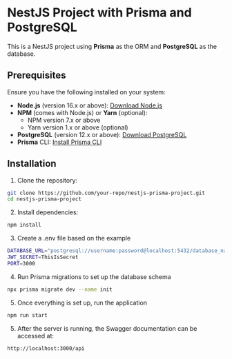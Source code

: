 # NestJS Project with Prisma and PostgreSQL

This is a NestJS project using **Prisma** as the ORM and **PostgreSQL** as the database.

## Prerequisites

Ensure you have the following installed on your system:

- **Node.js** (version 16.x or above): [Download Node.js](https://nodejs.org/)
- **NPM** (comes with Node.js) or **Yarn** (optional): 
  - NPM version 7.x or above
  - Yarn version 1.x or above (optional)
- **PostgreSQL** (version 12.x or above): [Download PostgreSQL](https://www.postgresql.org/download/)
- **Prisma** CLI: [Install Prisma CLI](https://www.prisma.io/docs/getting-started)

## Installation

1. Clone the repository:

```bash
git clone https://github.com/your-repo/nestjs-prisma-project.git
cd nestjs-prisma-project
```

2. Install dependencies:

```bash
npm install
```

3. Create a .env file based on the example

```bash
DATABASE_URL="postgresql://username:password@localhost:5432/database_name?schema=public"
JWT_SECRET=ThisIsSecret
PORT=3000
```

4. Run Prisma migrations to set up the database schema

```bash
npx prisma migrate dev --name init
```

5. Once everything is set up, run the application

```bash
npm run start
```

5. After the server is running, the Swagger documentation can be accessed at:

```bash
http://localhost:3000/api
```
